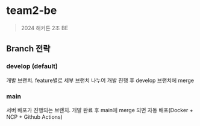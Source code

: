 # team2-be
> 2024 해커톤 2조 BE

## Branch 전략
### develop (default)
개발 브랜치. feature별로 세부 브랜치 나누어 개발 진행 후 develop 브랜치에 merge
### main
서버 배포가 진행되는 브랜치. 개발 완료 후 main에 merge 되면 자동 배포(Docker + NCP + Github Actions)
